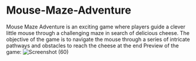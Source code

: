 # Mouse-Maze-Adventure
Mouse Maze Adventure is an exciting game where players guide a clever little mouse through a challenging maze in search of delicious cheese. 
The objective of the game is to navigate the mouse through a series of intricate pathways and obstacles to reach the cheese at the end
 Preview of the game:
 ![Screenshot (60)](https://github.com/KaaFee/Mouse-Maze-Adventure/assets/84761238/2e1b299e-a1e7-450d-9c4a-b1824a70815d)
